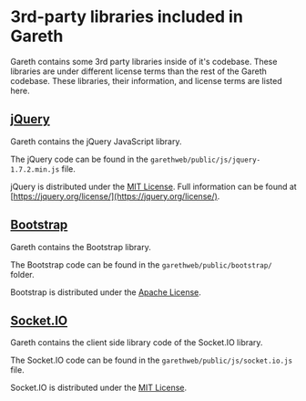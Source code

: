 3rd-party libraries included in Gareth
======================================
Gareth contains some 3rd party libraries inside of it's codebase. These libraries are under different license terms than the rest of the Gareth codebase. These libraries, their information, and license terms are listed here.

## [jQuery][]
Gareth contains the jQuery JavaScript library.

The jQuery code can be found in the `garethweb/public/js/jquery-1.7.2.min.js` file.

jQuery is distributed under the [MIT License][]. Full information can be found at [https://jquery.org/license/](https://jquery.org/license/).

  [jQuery]: http://jquery.com/

## [Bootstrap][]
Gareth contains the Bootstrap library.

The Bootstrap code can be found in the `garethweb/public/bootstrap/` folder.

Bootstrap is distributed under the [Apache License][].

  [Bootstrap]: http://twitter.github.io/bootstrap/

## [Socket.IO][]
Gareth contains the client side library code of the Socket.IO library.

The Socket.IO code can be found in the `garethweb/public/js/socket.io.js` file.

Socket.IO is distributed under the [MIT License][].

  [Socket.IO]: http://socket.io/

  [MIT License]: http://opensource.org/licenses/MIT
  [Apache License]: https://www.apache.org/licenses/LICENSE-2.0
